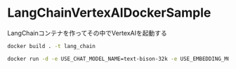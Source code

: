 # LangChainVertexAIDockerSample

LangChainコンテナを作ってその中でVertexAIを起動する

```bash
docker build . -t lang_chain
```

```bash
docker run -d -e USE_CHAT_MODEL_NAME=text-bison-32k -e USE_EMBEDDING_MODEL_NAME=textembedding-gecko@001 -e SLACK_BOT_TOKEN=xoxb-XXXX -e SLACK_APP_TOKEN=xapp-XXXX -e USE_CHAT_MODEL_NAME=text-bison-32k -e USE_EMBEDDING_MODEL_NAME=textembedding-gecko@001 -e URL=url lang_chain
```
